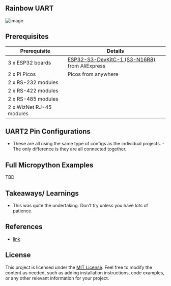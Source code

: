 ## Rainbow UART

![image](https://github.com/user-attachments/assets/9b0a7d3d-c27a-4945-87ca-22bb7c01c19d)

##  Prerequisites

| Prerequisite | Details |
|---|---|
| 3 x ESP32 boards |  [ESP32-S3-DevKitC-1 (S3-N16R8)](https://www.aliexpress.us/item/3256806014820995.html) from AliExpress |
| 2 x  Pi Picos | Picos from anywhere|
| 2 x RS-232 modules|
| 2 x RS-422 modules|
| 2 x RS-485 modules|
| 2 x WizNet RJ-45 modules|

## UART2 Pin Configurations
- These are all using the same type of configs as the individual projects.
-The only difference is they are all connected together.

## Full Micropython Examples
TBD

## Takeaways/ Learnings
- This was quite the undertaking. Don't try unless you have lots of patience.

## References
- [link](https://link)

## License
This project is licensed under the [MIT License](LICENSE).
Feel free to modify the content as needed, such as adding installation instructions, code examples, or any other relevant information for your project.

